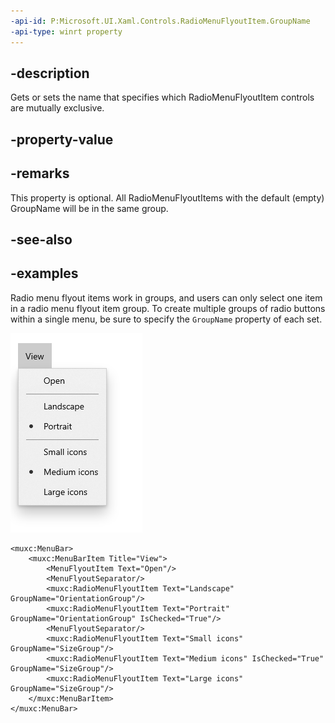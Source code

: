 ```yaml
---
-api-id: P:Microsoft.UI.Xaml.Controls.RadioMenuFlyoutItem.GroupName
-api-type: winrt property
---
```


## -description
Gets or sets the name that specifies which RadioMenuFlyoutItem controls are mutually exclusive.

## -property-value

## -remarks
This property is optional. All RadioMenuFlyoutItems with the default (empty) GroupName will be in the same group.

## -see-also

## -examples
Radio menu flyout items work in groups, and users can only select one item in a radio menu flyout item group. To create multiple groups of radio buttons within a single menu, be sure to specify the `GroupName` property of each set.

![Two groups of radio menu flyout items within a View menu bar item](images/RadioMenuFlyoutItems2.png)

```xaml
<muxc:MenuBar>
    <muxc:MenuBarItem Title="View">
        <MenuFlyoutItem Text="Open"/>
        <MenuFlyoutSeparator/>
        <muxc:RadioMenuFlyoutItem Text="Landscape" GroupName="OrientationGroup"/>
        <muxc:RadioMenuFlyoutItem Text="Portrait" GroupName="OrientationGroup" IsChecked="True"/>
        <MenuFlyoutSeparator/>
        <muxc:RadioMenuFlyoutItem Text="Small icons" GroupName="SizeGroup"/>
        <muxc:RadioMenuFlyoutItem Text="Medium icons" IsChecked="True" GroupName="SizeGroup"/>
        <muxc:RadioMenuFlyoutItem Text="Large icons" GroupName="SizeGroup"/>
    </muxc:MenuBarItem>
</muxc:MenuBar>
```
